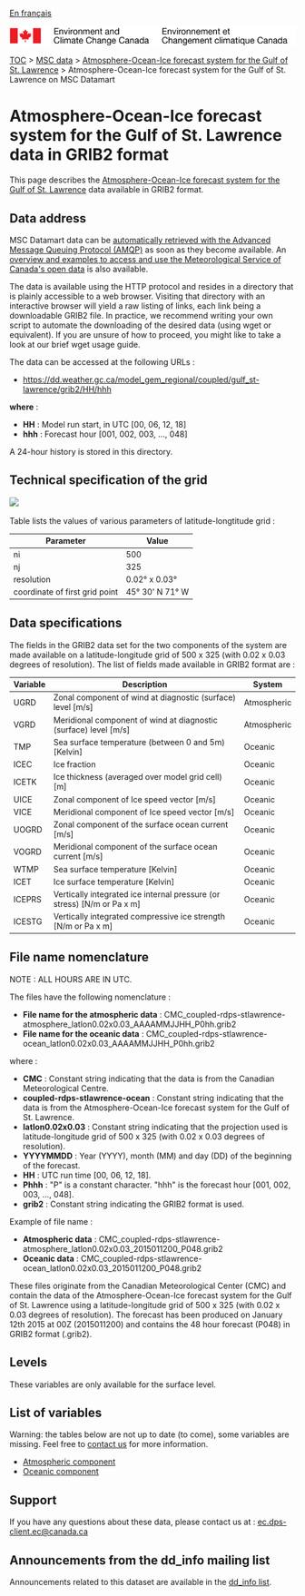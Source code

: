 [En français](readme_rdps-cgsl-datamart_fr.md)

![ECCC logo](../../img_eccc-logo.png)

[TOC](../../readme_en.md) > [MSC data](../readme_en.md) > [Atmosphere-Ocean-Ice forecast system for the Gulf of St. Lawrence](readme_rdps-cgsl_en.md) > Atmosphere-Ocean-Ice forecast system for the Gulf of St. Lawrence on MSC Datamart

# Atmosphere-Ocean-Ice forecast system for the Gulf of St. Lawrence data in GRIB2 format

This page describes the [Atmosphere-Ocean-Ice forecast system for the Gulf of St. Lawrence](readme_rdps-cgsl_en.md) data available in GRIB2 format.

## Data address 

MSC Datamart data can be [automatically retrieved with the Advanced Message Queuing Protocol (AMQP)](../../msc-datamart/amqp_en.md) as soon as they become available. An [overview and examples to access and use the Meteorological Service of Canada's open data](../../usage/readme_en.md) is also available.

The data is available using the HTTP protocol and resides in a directory that is plainly accessible to a web browser. Visiting that directory with an interactive browser will yield a raw listing of links, each link being a downloadable GRIB2 file. In practice, we recommend writing your own script to automate the downloading of the desired data (using wget or equivalent). If you are unsure of how to proceed, you might like to take a look at our brief wget usage guide.

The data can be accessed at the following URLs :

* https://dd.weather.gc.ca/model_gem_regional/coupled/gulf_st-lawrence/grib2/HH/hhh

__where__ :

* __HH__ : Model run start, in UTC [00, 06, 12, 18]
* __hhh__ : Forecast hour [001, 002, 003, ..., 048]

A 24-hour history is stored in this directory.

## Technical specification of the grid

![](https://collaboration.cmc.ec.gc.ca/cmc/cmos/public_doc/msc-data/nwp_rdps-cgsl/grille_rdwps-gsl.png)

Table lists the values of various parameters of latitude-longtitude grid :

| Parameter | Value |
| ------ | ------ |
| ni | 500 |
| nj | 325 | 
| resolution | 0.02° x 0.03° |
| coordinate of first grid point | 45° 30' N  71° W |

## Data specifications 

The fields in the GRIB2 data set for the two components of the system are made available on a latitude-longitude grid of 500 x 325 (with 0.02 x 0.03 degrees of resolution). The list of fields made available in GRIB2 format are :

|Variable |  Description                                                     | System      |
|---------|------------------------------------------------------------------|-------------|
|UGRD     |Zonal component of wind at diagnostic (surface) level [m/s]       | Atmospheric |
|VGRD     |Meridional component of wind at diagnostic (surface) level [m/s]  | Atmospheric |
|TMP      |Sea surface temperature (between 0 and 5m)  [Kelvin]              | Oceanic     |
|ICEC     |Ice fraction                                                      | Oceanic     |
|ICETK    |Ice thickness (averaged over model grid cell) [m]                 | Oceanic     |
|UICE     |Zonal component of Ice speed vector [m/s]                         | Oceanic     |
|VICE     |Meridional component of Ice speed vector [m/s]                    | Oceanic     |
|UOGRD    |Zonal component of the surface ocean current [m/s]                | Oceanic     |
|VOGRD    |Meridional component of the surface ocean current [m/s]           | Oceanic     |
|WTMP     |Sea surface temperature [Kelvin]                                  | Oceanic     |
|ICET     |Ice surface temperature [Kelvin]                                  | Oceanic     |
|ICEPRS   |Vertically integrated ice internal pressure (or stress) [N/m or Pa x m] | Oceanic |
|ICESTG   |Vertically integrated compressive ice strength [N/m or Pa x m]    | Oceanic     |

## File name nomenclature 

NOTE : ALL HOURS ARE IN UTC.

The files have the following nomenclature :

* __File name for the atmospheric data__ : CMC_coupled-rdps-stlawrence-atmosphere_latlon0.02x0.03_AAAAMMJJHH_P0hh.grib2
* __File name for the oceanic data__ : CMC_coupled-rdps-stlawrence-ocean_latlon0.02x0.03_AAAAMMJJHH_P0hh.grib2

where :

* __CMC__ : Constant string indicating that the data is from the Canadian Meteorological Centre.
* __coupled-rdps-stlawrence-ocean__ : Constant string indicating that the data is from the Atmosphere-Ocean-Ice forecast system for the Gulf of St. Lawrence.
* __latlon0.02x0.03__ : Constant string indicating that the projection used is latitude-longitude grid of 500 x 325 (with 0.02 x 0.03 degrees of resolution).
* __YYYYMMDD__ : Year (YYYY), month (MM) and day (DD) of the beginning of the forecast.
* __HH__ : UTC run time [00, 06, 12, 18].
* __Phhh__ : "P" is a constant character. "hhh" is the forecast hour [001, 002, 003, ..., 048].
* __grib2__ : Constant string indicating the GRIB2 format is used.

Example of file name :

* __Atmospheric data__ : CMC_coupled-rdps-stlawrence-atmosphere_latlon0.02x0.03_2015011200_P048.grib2
* __Oceanic data__ : CMC_coupled-rdps-stlawrence-ocean_latlon0.02x0.03_2015011200_P048.grib2

These files originate from the Canadian Meteorological Center (CMC) and contain the data of the Atmosphere-Ocean-Ice forecast system for the Gulf of St. Lawrence using a latitude-longitude grid of 500 x 325 (with 0.02 x 0.03 degrees of resolution). The forecast has been produced on January 12th 2015 at 00Z (2015011200) and contains the 48 hour forecast (P048) in GRIB2 format (.grib2).

## Levels

These variables are only available for the surface level. 

## List of variables

Warning: the tables below are not up to date (to come), some variables are missing. Feel free to [contact us](mailto:ec.dps-client.ec@canada.ca) for more information.

* [Atmospheric component](https://weather.gc.ca/grib/GF_COUPLED/GULF-ST-LAWRENCE-ATMOSPHERE_latlon0.02x0.03_NONZERO_coupled_e.html)
* [Oceanic component](https://weather.gc.ca/grib/GF_COUPLED/GULF-ST-LAWRENCE-OCEAN_latlon0.02x0.03_NONZERO_coupled_e.html)

## Support

If you have any questions about these data, please contact us at : [ec.dps-client.ec@canada.ca](mailto:ec.dps-client.ec@canada.ca)

## Announcements from the dd_info mailing list 

Announcements related to this dataset are available in the [dd_info list](https://lists.ec.gc.ca/cgi-bin/mailman/listinfo/dd_info).
